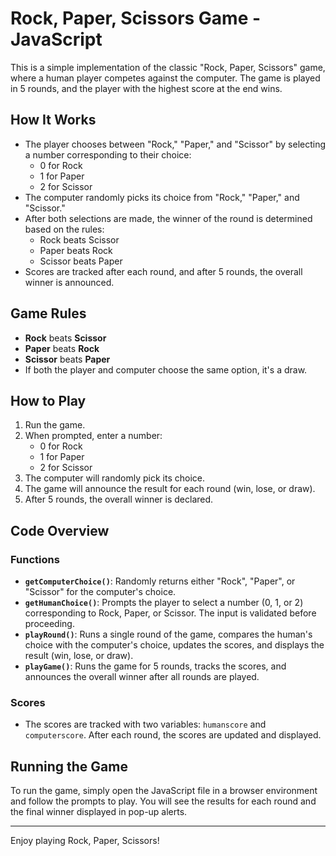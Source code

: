 # Rock, Paper, Scissors Game - JavaScript

This is a simple implementation of the classic "Rock, Paper, Scissors" game, where a human player competes against the computer. The game is played in 5 rounds, and the player with the highest score at the end wins.

## How It Works

- The player chooses between "Rock," "Paper," and "Scissor" by selecting a number corresponding to their choice:
  - 0 for Rock
  - 1 for Paper
  - 2 for Scissor
- The computer randomly picks its choice from "Rock," "Paper," and "Scissor."
- After both selections are made, the winner of the round is determined based on the rules:
  - Rock beats Scissor
  - Paper beats Rock
  - Scissor beats Paper
- Scores are tracked after each round, and after 5 rounds, the overall winner is announced.

## Game Rules

- **Rock** beats **Scissor**
- **Paper** beats **Rock**
- **Scissor** beats **Paper**
- If both the player and computer choose the same option, it's a draw.

## How to Play

1. Run the game.
2. When prompted, enter a number:
   - 0 for Rock
   - 1 for Paper
   - 2 for Scissor
3. The computer will randomly pick its choice.
4. The game will announce the result for each round (win, lose, or draw).
5. After 5 rounds, the overall winner is declared.

## Code Overview

### Functions

- **`getComputerChoice()`**: Randomly returns either "Rock", "Paper", or "Scissor" for the computer's choice.
- **`getHumanChoice()`**: Prompts the player to select a number (0, 1, or 2) corresponding to Rock, Paper, or Scissor. The input is validated before proceeding.
- **`playRound()`**: Runs a single round of the game, compares the human's choice with the computer's choice, updates the scores, and displays the result (win, lose, or draw).
- **`playGame()`**: Runs the game for 5 rounds, tracks the scores, and announces the overall winner after all rounds are played.

### Scores

- The scores are tracked with two variables: `humanscore` and `computerscore`. After each round, the scores are updated and displayed.

## Running the Game

To run the game, simply open the JavaScript file in a browser environment and follow the prompts to play. You will see the results for each round and the final winner displayed in pop-up alerts.

---

Enjoy playing Rock, Paper, Scissors!
